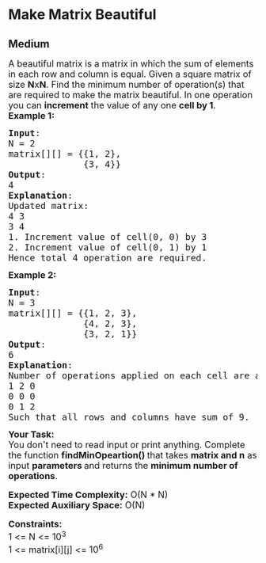 # Make Matrix Beautiful
## Medium
<div class="problems_problem_content__Xm_eO"><p><span style="font-size: 18px;">A beautiful matrix is a matrix in which the sum of elements in each row and column is equal. Given a square matrix&nbsp;of size <strong>N</strong>x<strong>N</strong>. Find the&nbsp;minimum number of operation(s) that are required to make the matrix beautiful.&nbsp;In one operation you can&nbsp;<strong>increment</strong> the&nbsp;value of any one&nbsp;<strong>cell by 1</strong>.<br><strong>Example 1:</strong></span></p>
<pre><span style="font-size: 18px;"><strong>Input</strong>:
N = 2
matrix[][] = {{1, 2},
&nbsp;             {3, 4}}
<strong>Output</strong>: <br>4
<strong>Explanation</strong>:
Updated matrix:
4 3
3 4
1. Increment value of cell(0, 0) by 3
2. Increment value of cell(0, 1) by 1
Hence total 4 operation are required.
</span></pre>
<p><span style="font-size: 18px;"><strong>Example 2:</strong></span></p>
<pre><span style="font-size: 18px;"><strong>Input</strong>:
N = 3
matrix[][] = {{1, 2, 3},
&nbsp;             {4, 2, 3},
&nbsp;             {3, 2, 1}}
<strong>Output</strong>: <br>6
<strong>Explanation</strong>:
Number of operations applied on each cell are as follows:<br>1 2 0<br>0 0 0<br>0 1 2<br>Such that all rows and columns have sum of 9.</span>
</pre>
<p><span style="font-size: 18px;"><strong>Your Task:&nbsp;</strong><br>You don't need to read input or print anything.&nbsp;Complete the function <strong>findMinOpeartion()&nbsp;</strong>that takes <strong>matrix and n</strong> as input&nbsp;<strong>parameters </strong>and returns the&nbsp;<strong>minimum number of operations</strong>.</span><br><br><span style="font-size: 18px;"><strong>Expected Time Complexity:</strong>&nbsp;O(N * N)<br><strong>Expected Auxiliary Space:</strong>&nbsp;O(N)</span><br><br><span style="font-size: 18px;"><strong>Constraints:</strong><br>1 &lt;= N &lt;= 10<sup>3</sup><br>1 &lt;= matrix[i][j] &lt;= 10<sup>6</sup></span></p></div>